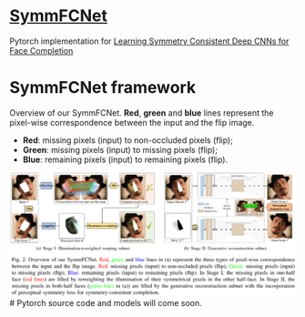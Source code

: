 # [SymmFCNet](#)
 Pytorch implementation for [Learning Symmetry Consistent Deep CNNs for Face Completion](#)
 
 # SymmFCNet framework
Overview of our SymmFCNet. <B>Red</B>, <B>green</B> and <B>blue</B> lines represent the pixel-wise correspondence between the input and the flip image. 
- <B>Red</B>: missing pixels (input) to non-occluded pixels (flip); 
- <B>Green</B>: missing pixels (input) to missing pixels (flip); 
- <B>Blue</B>: remaining pixels (input) to remaining pixels (flip).

<img src="./SymmFCNet.png">
 # Pytorch source code and models will come soon.
